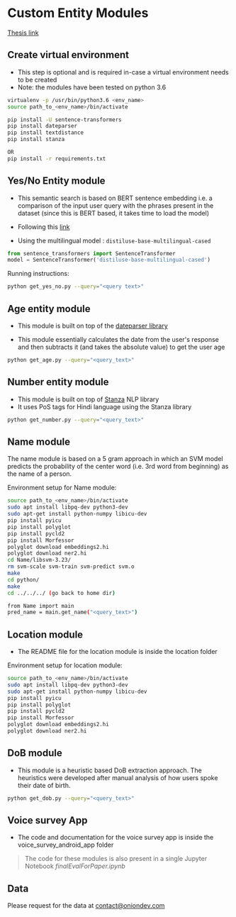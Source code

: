 # Custom Entity Modules

[Thesis link](https://drive.google.com/file/d/1Iqbk6gGcmyeDgbJYupHoMIFgOwvqdb1r/view)

## Create virtual environment

- This step is optional and is required in-case a virtual environment needs to be created
- Note: the modules have been tested on python 3.6

```bash
virtualenv -p /usr/bin/python3.6 <env_name> 
source path_to_<env_name>/bin/activate

pip install -U sentence-transformers
pip install dateparser
pip install textdistance
pip install stanza

OR
pip install -r requirements.txt
```


## Yes/No Entity module

- This semantic search is based on BERT sentence embedding i.e. a comparison of the input user query with the phrases present in the dataset (since this is BERT based, it takes time to load the model)

- Following this [link](https://github.com/UKPLab/sentence-transformers)

- Using the multilingual model : `distiluse-base-multilingual-cased`

```python
from sentence_transformers import SentenceTransformer
model = SentenceTransformer('distiluse-base-multilingual-cased')
```

Running instructions:
```bash
python get_yes_no.py --query="<query text>"
```


## Age entity module

- This module is built on top of the [dateparser library](https://github.com/scrapinghub/dateparser)

- This module essentially calculates the date from the user's response and then subtracts it (and takes the absolute value) to get the user age

```bash
python get_age.py --query="<query_text>"
```

## Number entity module

- This module is built on top of [Stanza](https://github.com/stanfordnlp/stanza) NLP library
- It uses PoS tags for Hindi language using the Stanza library

```bash
python get_number.py --query="<query_text>"
```

## Name module
The name module is based on a 5 gram approach in which an SVM model predicts the probability of the center word (i.e. 3rd word from beginning) as the name of a person.

Environment setup for Name module:
```bash
source path_to_<env_name>/bin/activate
sudo apt install libpq-dev python3-dev
sudo apt-get install python-numpy libicu-dev
pip install pyicu
pip install polyglot
pip install pycld2
pip install Morfessor
polyglot download embeddings2.hi
polyglot download ner2.hi
cd Name/libsvm-3.23/
rm svm-scale svm-train svm-predict svm.o
make
cd python/
make
cd ../../../ (go back to home dir)
```

```bash
from Name import main
pred_name = main.get_name("<query_text>")
```

## Location module
- The README file for the location module is inside the location folder

Environment setup for location module:
```bash
source path_to_<env_name>/bin/activate
sudo apt install libpq-dev python3-dev
sudo apt-get install python-numpy libicu-dev
pip install pyicu
pip install polyglot
pip install pycld2
pip install Morfessor
polyglot download embeddings2.hi
polyglot download ner2.hi
```

## DoB module
- This module is a heuristic based DoB extraction approach. The heuristics were developed after manual analysis of how users spoke their date of birth.

```bash
python get_dob.py --query="<query_text>"
```

## Voice survey App
- The code and documentation for the voice survey app is inside the voice_survey_android_app folder


> The code for these modules is also present in a single Jupyter Notebook <em>finalEvalForPaper.ipynb</em>

## Data

Please request for the data at contact@oniondev.com
